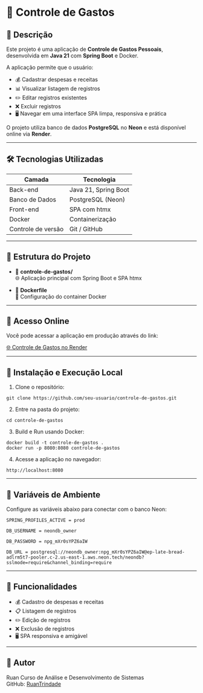 # 📝 Controle de Gastos

## 🌟 Descrição

Este projeto é uma aplicação de **Controle de Gastos Pessoais**, desenvolvida em **Java 21** com **Spring Boot** e Docker.  

A aplicação permite que o usuário:  
- 💰 Cadastrar despesas e receitas  
- 📊 Visualizar listagem de registros  
- ✏️ Editar registros existentes  
- ❌ Excluir registros  
- 🖥️ Navegar em uma interface SPA limpa, responsiva e prática  

O projeto utiliza banco de dados **PostgreSQL** no **Neon** e está disponível online via **Render**.

---

## 🛠 Tecnologias Utilizadas

| Camada        | Tecnologia                           |
|---------------|--------------------------------------|
| Back-end      | Java 21, Spring Boot                  |
| Banco de Dados| PostgreSQL (Neon)                     |
| Front-end     | SPA com htmx                          |
| Docker        | Containerização                       |
| Controle de versão | Git / GitHub                     |

---

## 📂 Estrutura do Projeto

- 📁 **controle-de-gastos/**  
  🌐 Aplicação principal com Spring Boot e SPA htmx  

- 📁 **Dockerfile**  
  🐳 Configuração do container Docker  

---

## 🔗 Acesso Online

Você pode acessar a aplicação em produção através do link:  

[🌐 Controle de Gastos no Render](https://controle-de-gastos-h7ls.onrender.com/)

---

## 🚀 Instalação e Execução Local

1. Clone o repositório:
````
git clone https://github.com/seu-usuario/controle-de-gastos.git
````

2. Entre na pasta do projeto:
````
cd controle-de-gastos
````

3. Build e Run usando Docker:
````
docker build -t controle-de-gastos .
docker run -p 8080:8080 controle-de-gastos
````

4. Acesse a aplicação no navegador:
```` 
http://localhost:8080
````

---

## 🔑 Variáveis de Ambiente

Configure as variáveis abaixo para conectar com o banco Neon:
````
SPRING_PROFILES_ACTIVE = prod
````
````
DB_USERNAME = neondb_owner
````
````
DB_PASSWORD = npg_mXr0sYPZ6aIW
````
````
DB_URL = postgresql://neondb_owner:npg_mXr0sYPZ6aIW@ep-late-bread-adlrm5t7-pooler.c-2.us-east-1.aws.neon.tech/neondb?sslmode=require&channel_binding=require
````

---

## 🎯 Funcionalidades

- 💰 Cadastro de despesas e receitas  
- 📋 Listagem de registros  
- ✏️ Edição de registros  
- ❌ Exclusão de registros  
- 🖥️ SPA responsiva e amigável  

---

## 👤 Autor

Ruan 
Curso de Análise e Desenvolvimento de Sistemas  
GitHub: [RuanTrindade](https://github.com/seu-usuario/controle-de-gastos)
